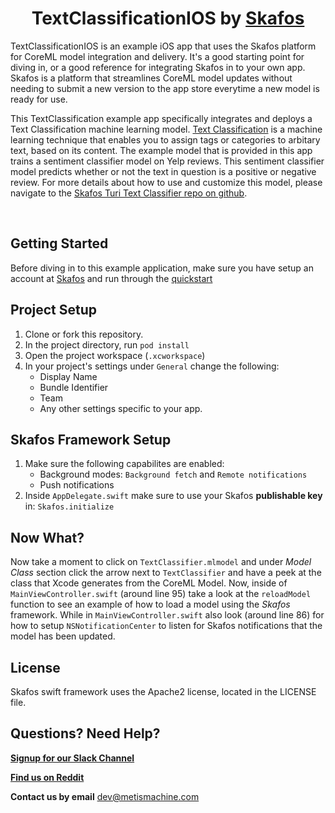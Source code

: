 <h1 align="center">TextClassificationIOS by <a href="https://skafos.ai">Skafos</a></h1>

TextClassificationIOS is an example iOS app that uses the Skafos platform for CoreML model integration and delivery. It's a good starting point for diving in, or a good reference for integrating Skafos in to your own app. Skafos is a platform that streamlines CoreML model updates without needing to submit a new version to the app store everytime a new model is ready for use.

This TextClassification example app specifically integrates and deploys a Text Classification machine learning model. [Text Classification](https://docs.metismachine.io/docs/text-classification) is a machine learning technique that enables you to assign tags or categories to arbitary text, based on its content. The example model that is provided in this app trains a sentiment classifier model on Yelp reviews. This sentiment classifier model predicts whether or not the text in question is a positive or negative review. For more details about how to use and customize this model, please navigate to the [Skafos Turi Text Classifier repo on github](https://github.com/skafos/TuriTextClassifier). 

<br>

## Getting Started

Before diving in to this example application, make sure you have setup an account at [Skafos](https://skafos.ai) and run through the [quickstart](https://dashboard.skafos.ai/quickstart/project)

## Project Setup

1. Clone or fork this repository.
2. In the project directory, run `pod install`
3. Open the project workspace (`.xcworkspace`)
4. In your project's settings under `General` change the following:
    * Display Name
    * Bundle Identifier
    * Team
    * Any other settings specific to your app.

## Skafos Framework Setup

1. Make sure the following capabilites are enabled:
    * Background modes: `Background fetch` and `Remote notifications`
    * Push notifications
2. Inside `AppDelegate.swift` make sure to use your Skafos **publishable key** in: `Skafos.initialize`

## Now What?

Now take a moment to click on `TextClassifier.mlmodel` and under *Model Class* section click the arrow next 
to `TextClassifier` and have a peek at the class that Xcode generates from the CoreML Model. Now, inside of 
`MainViewController.swift` (around line 95) take a look at the `reloadModel` function to see an example of
how to load a model using the *Skafos* framework. While in `MainViewController.swift` also look (around line 86)
for how to setup `NSNotificationCenter` to listen for Skafos notifications that the model has been updated.

## License

Skafos swift framework uses the Apache2 license, located in the LICENSE file.

## Questions? Need Help? 

[**Signup for our Slack Channel**](https://skafosai.slack.com/)

[**Find us on Reddit**](https://reddit.com/r/skafos)

**Contact us by email** <a href="mailto:..">dev@metismachine.com</a>

